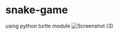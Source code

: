# snake-game
using python turtle module
![Screenshot (3)](https://user-images.githubusercontent.com/46227372/130735037-b1eb77a4-3e82-465b-bb89-4a18a2aeef25.png)

